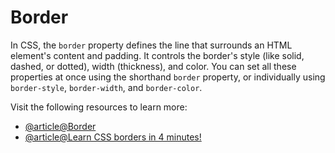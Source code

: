 # Border

In CSS, the `border` property defines the line that surrounds an HTML element's content and padding. It controls the border's style (like solid, dashed, or dotted), width (thickness), and color. You can set all these properties at once using the shorthand `border` property, or individually using `border-style`, `border-width`, and `border-color`.

Visit the following resources to learn more:

- [@article@Border](https://developer.mozilla.org/en-US/docs/Web/CSS/border)
- [@article@Learn CSS borders in 4 minutes!](https://www.youtube.com/watch?v=pkNdQ7TmxIw)